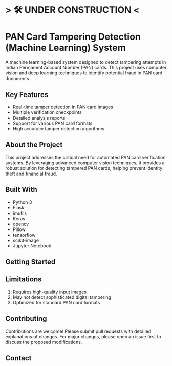 # > 🛠️ UNDER CONSTRUCTION <

#  PAN Card Tampering Detection (Machine Learning) System

A machine learning-based system designed to detect tampering attempts in Indian Permanent Account Number (PAN) cards. This project uses computer vision and deep learning techniques to identify potential fraud in PAN card documents.

##  Key Features

- Real-time tamper detection in PAN card images
- Multiple verification checkpoints
- Detailed analysis reports
- Support for various PAN card formats
- High accuracy tamper detection algorithms

##  About the Project

This project addresses the critical need for automated PAN card verification systems. By leveraging advanced computer vision techniques, it provides a robust solution for detecting tampered PAN cards, helping prevent identity theft and financial fraud.

##  Built With

- Python 3
- Flask
- imutils
- Keras
- opencv
- Pillow
- tensorflow
- scikit-image
- Jupyter Notebook

##  Getting Started

##  Limitations

1. Requires high-quality input images
2. May not detect sophisticated digital tampering
3. Optimized for standard PAN card formats

##  Contributing

Contributions are welcome! Please submit pull requests with detailed explanations of changes. For major changes, please open an issue first to discuss the proposed modifications.

## Contact

